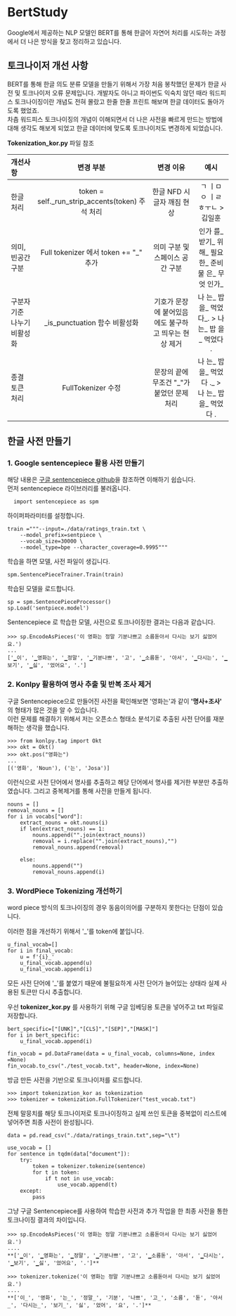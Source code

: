 # BertStudy
Google에서 제공하는 NLP 모델인 BERT를 통해 한글어 자연어 처리를 시도하는 과정에서 더 나은 방식을 찾고 정리하고 있습니다.



## 토크나이저 개선 사항
BERT를 통해 한글 의도 분류 모델을 만들기 위해서 가장 처음 봉착했던 문제가 한글 사전 및 토크나이저 오류 문제입니다.
개발자도 아니고 파이썬도 익숙치 않던 때라 워드피스 토크나이징이란 개념도 전혀 몰랐고 한줄 한줄 프린트 해보며 한글 데이터도 돌아가도록 했었죠.   
차츰 워드피스 토크나이징의 개념이 이해되면서 더 나은 사전을 빠르게 만드는 방법에 대해 생각도 해보게 되었고 한글 데이터에 맞도록 토크나이저도 변경하게 되었습니다.

**Tokenization_kor.py** 파일 참조

|개선사항|변경 부분|변경 이유|예시|
|:-----|:---:|:---:|:---:|
|한글 처리|token = self._run_strip_accents(token) 주석 처리|한글 NFD 시 글자 깨짐 현상|ㄱ ㅣㅁ ㅇ ㅣㄹ ㅎㅜㄴ > 김일훈|
|의미, 빈공간 구분| Full tokenizer 에서 token += "_" 추가 |의미 구분 및 스페이스 공간 구분|인가 를_ 받기_ 위해_ 필요한_ 준비물 은_ 무엇 인가_|
|구분자 기준 나누기 비활성화|_is_punctuation 함수 비활성화|기호가 문장에 붙어있음에도 불구하고 띄우는 현상 제거|나 는_ 밥 을_ 먹었다_. > 나 는_ 밥 을_ 먹었다 .|
|종결 토큰 처리|FullTokenizer 수정|문장의 끝에 무조건 "\_"가 붙었던 문제 처리|나 는_ 밥 을_ 먹었다 ._  > 나 는_ 밥 을_ 먹었다 .|


## 한글 사전 만들기
### 1. Google sentencepiece 활용 사전 만들기

해당 내용은 [구글 sentencepiece github](https://github.com/google/sentencepiece)을 참조하면 이해하기 쉽습니다.   
먼저 sentencepiece 라이브러리를 불러옵니다.
```
  import sentencepiece as spm
```
하이퍼파라미터를 설정합니다.
```
train ="""--input=./data/ratings_train.txt \
    --model_prefix=sentpiece \
    --vocab_size=30000 \
    --model_type=bpe --character_coverage=0.9995"""
```
학습을 하면 모델, 사전 파일이 생깁니다.
```
spm.SentencePieceTrainer.Train(train)
```

학습된 모델을 로드합니다.
```
sp = spm.SentencePieceProcessor()
sp.Load('sentpiece.model')
```
Sentencepiece 로 학습한 모델, 사전으로 토크나이징한 결과는 다음과 같습니다.
```
>>> sp.EncodeAsPieces('이 영화는 정말 기분나쁘고 소름돋아서 다시는 보기 싫었어요.')
...
['▁이', '▁영화는', '▁정말', '▁기분나쁘', '고', '▁소름돋', '아서', '▁다시는', '▁보기', '▁싫', '었어요', '.']
```
### 2. Konlpy 활용하여 명사 추출 및 반복 조사 제거
구글 Sentencepiece으로 만들어진 사전을 확인해보면 '영화는'과 같이 **'명사+조사'** 의 형태가 많은 것을 알 수 있습니다.    
이런 문제를 해결하기 위해서 저는 오픈소스 형태소 분석기로 추출된 사전 단어를 재분해하는 생각을 했습니다. 

```
>>> from konlpy.tag import Okt
>>> okt = Okt()
>>> okt.pos("영화는")
...
[('영화', 'Noun'), ('는', 'Josa')]
```

이런식으로 사전 단어에서 명사를 추출하고 해당 단어에서 명사를 제거한 부분만 추출하였습니다. 그리고 중복제거를 통해 사전을 만들게 됩니다.
```
nouns = []
removal_nouns = []
for i in vocabs["word"]:
    extract_nouns = okt.nouns(i)
    if len(extract_nouns) == 1:
        nouns.append("".join(extract_nouns))           
        removal = i.replace("".join(extract_nouns),"") 
        removal_nouns.append(removal)
        
    else:
        nouns.append("")
        removal_nouns.append(i)  
```

### 3. WordPiece Tokenizing 개선하기
word piece 방식의 토크나이징의 경우 동음이의어를 구분하지 못한다는 단점이 있습니다.

이러한 점을 개선하기 위해서 '\_'를 token에 붙입니다.
```
u_final_vocab=[]
for i in final_vocab:
    u = f'{i}_'
    u_final_vocab.append(u)
    u_final_vocab.append(i)  
```

모든 사전 단어에 '\_'를 붙였기 때문에 불필요하게 사전 단어가 늘어있는 상태라 실제 사용된 토큰만 다시 추출합니다.

우선 **tokenizer_kor.py** 를 사용하기 위해 구글 임베딩용 토큰을 넣어주고 txt 파일로 저장합니다.
```
bert_specific=["[UNK]","[CLS]","[SEP]","[MASK]"]
for i in bert_specific:
    u_final_vocab.append(i)
    
fin_vocab = pd.DataFrame(data = u_final_vocab, columns=None, index =None)
fin_vocab.to_csv("./test_vocab.txt", header=None, index=None)
```

방금 만든 사전을 기반으로 토크나이저를 로드합니다.
```
>>> import tokenization_kor as tokenization
>>> tokenizer = tokenization.FullTokenizer("test_vocab.txt")
```

전체 말뭉치를 해당 토크나이저로 토크나이징하고 실제 쓰인 토큰을 중복없이 리스트에 넣어주면 최종 사전이 완성됩니다.
```
data = pd.read_csv("./data/ratings_train.txt",sep="\t")

use_vocab = []
for sentence in tqdm(data["document"]):
    try:
        token = tokenizer.tokenize(sentence)
        for t in token:
            if t not in use_vocab:
                use_vocab.append(t)
    except:
        pass
```

그냥 구글 Sentencepiece를 사용하여 학습한 사전과 추가 작업을 한 최종 사전을 통한 토크나이징 결과의 차이입니다.
```
>>> sp.EncodeAsPieces('이 영화는 정말 기분나쁘고 소름돋아서 다시는 보기 싫었어요.')
....
**['▁이', '▁영화는', '▁정말', '▁기분나쁘', '고', '▁소름돋', '아서', '▁다시는', '▁보기', '▁싫', '었어요', '.']**

>>> tokenizer.tokenize('이 영화는 정말 기분나쁘고 소름돋아서 다시는 보기 싫었어요.')
....
**['이_', '영화', '는_', '정말_', '기분', '나쁘', '고_', '소름', '돋', '아서_', '다시는_', '보기_', '싫', '었어', '요', '.']**

```
